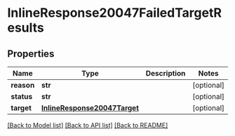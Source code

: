 # InlineResponse20047FailedTargetResults

## Properties
Name | Type | Description | Notes
------------ | ------------- | ------------- | -------------
**reason** | **str** |  | [optional] 
**status** | **str** |  | [optional] 
**target** | [**InlineResponse20047Target**](InlineResponse20047Target.md) |  | [optional] 

[[Back to Model list]](../README.md#documentation-for-models) [[Back to API list]](../README.md#documentation-for-api-endpoints) [[Back to README]](../README.md)

